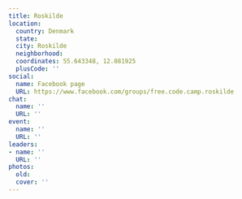 ```yaml
---
title: Roskilde
location:
  country: Denmark
  state: 
  city: Roskilde
  neighborhood: 
  coordinates: 55.643348, 12.081925
  plusCode: ''
social:
  name: Facebook page
  URL: https://www.facebook.com/groups/free.code.camp.roskilde
chat:
  name: ''
  URL: ''
event:
  name: ''
  URL: ''
leaders:
- name: ''
  URL: ''
photos:
  old: 
  cover: ''
---
```

